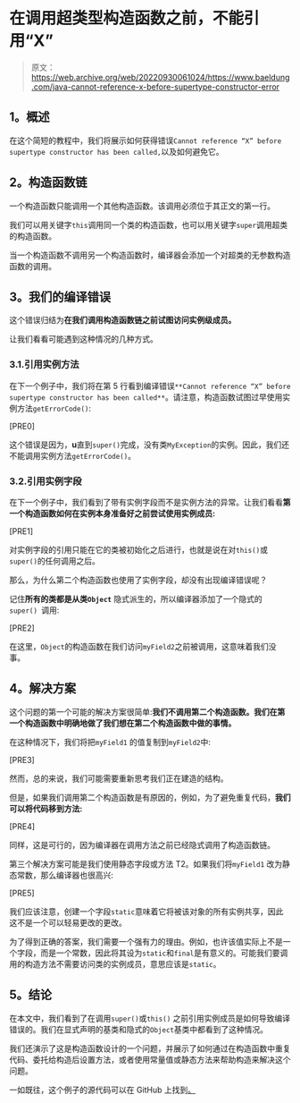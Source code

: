 # 在调用超类型构造函数之前，不能引用“X”

> 原文：<https://web.archive.org/web/20220930061024/https://www.baeldung.com/java-cannot-reference-x-before-supertype-constructor-error>

## **1。概述**

在这个简短的教程中，我们将展示如何获得错误`Cannot reference “X” before supertype constructor has been called,`以及如何避免它。

## **2。构造函数链**

一个构造函数只能调用一个其他构造函数。该调用必须位于其正文的第一行。

我们可以用关键字`this`调用同一个类的构造函数，也可以用关键字`super`调用超类的构造函数。

当一个构造函数不调用另一个构造函数时，编译器会添加一个对超类的无参数构造函数的调用。

## **3。我们的编译错误**

这个错误归结为**在我们调用构造函数链之前试图访问实例级成员。**

让我们看看可能遇到这种情况的几种方式。

### 3.1.引用实例方法

在下一个例子中，我们将在第 5 行看到编译错误`**Cannot reference “X” before supertype constructor has been called**`。请注意，构造函数试图过早使用实例方法`getErrorCode()`:

[PRE0]

这个错误是因为，**u**直到`super()`完成，没有类`MyException`的实例。因此，我们还不能调用实例方法`getErrorCode()`。

### 3.2.引用实例字段

在下一个例子中，我们看到了带有实例字段而不是实例方法的异常。让我们看看**第一个构造函数如何在实例本身准备好之前尝试使用实例成员:**

[PRE1]

对实例字段的引用只能在它的类被初始化之后进行，也就是说在对`this()`或`super()`的任何调用之后。

那么，为什么第二个构造函数也使用了实例字段，却没有出现编译错误呢？

记住**所有的类都是从类`Object`** 隐式派生的，所以编译器添加了一个隐式的`super() `调用:

[PRE2]

在这里，`Object`的构造函数在我们访问`myField2`之前被调用，这意味着我们没事。

## **4。解决方案**

这个问题的第一个可能的解决方案很简单:**我们不调用第二个构造函数。我们在第一个构造函数中明确地做了我们想在第二个构造函数中做的事情。**

在这种情况下，我们将把`myField1` 的值复制到`myField2`中:

[PRE3]

然而，总的来说，我们可能需要重新思考我们正在建造的结构。

但是，如果我们调用第二个构造函数是有原因的，例如，为了避免重复代码，**我们可以将代码移到方法:**

[PRE4]

同样，这是可行的，因为编译器在调用方法之前已经隐式调用了构造函数链。

第三个解决方案可能是我们使用静态字段或方法 T2。如果我们将`myField1` 改为静态常数，那么编译器也很高兴:

[PRE5]

我们应该注意，创建一个字段`static`意味着它将被该对象的所有实例共享，因此这不是一个可以轻易更改的更改。

为了得到正确的答案，我们需要一个强有力的理由。例如，也许该值实际上不是一个字段，而是一个常数，因此将其设为`static`和`final`是有意义的。可能我们要调用的构造方法不需要访问类的实例成员，意思应该是`static`。

## **5。结论**

在本文中，我们看到了在调用`super()`或`this()` 之前引用实例成员是如何导致编译错误的。我们在显式声明的基类和隐式的`Object`基类中都看到了这种情况。

我们还演示了这是构造函数设计的一个问题，并展示了如何通过在构造函数中重复代码、委托给构造后设置方法，或者使用常量值或静态方法来帮助构造来解决这个问题。

一如既往，这个例子的源代码可以在 GitHub 上找到[。](https://web.archive.org/web/20221205110052/https://github.com/eugenp/tutorials/tree/master/core-java-modules/core-java-lang-oop-constructors)